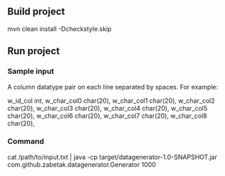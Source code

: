 ## Build project

mvn clean install -Dcheckstyle.skip
## Run project

### Sample input

A column datatype pair on each line separated by spaces. For example:

w_id_col    int,
w_char_col0 char(20),
w_char_col1 char(20),
w_char_col2 char(20),
w_char_col3 char(20),
w_char_col4 char(20),
w_char_col5 char(20),
w_char_col6 char(20),
w_char_col7 char(20),
w_char_col8 char(20),

### Command
cat /path/to/input.txt | java -cp target/datagenerator-1.0-SNAPSHOT.jar com.github.zabetak.datagenerator.Generator 1000

